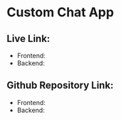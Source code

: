 # Custom Chat App

## Live Link:

- Frontend:
- Backend:

## Github Repository Link:

- Frontend:
- Backend:
